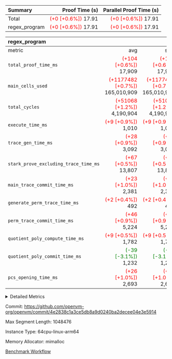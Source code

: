 | Summary | Proof Time (s) | Parallel Proof Time (s) |
|:---|---:|---:|
| Total | <span style='color: red'>(+0 [+0.6%])</span> 17.91 | <span style='color: red'>(+0 [+0.6%])</span> 17.91 |
| regex_program | <span style='color: red'>(+0 [+0.6%])</span> 17.91 | <span style='color: red'>(+0 [+0.6%])</span> 17.91 |


| regex_program |||||
|:---|---:|---:|---:|---:|
|metric|avg|sum|max|min|
| `total_proof_time_ms ` | <span style='color: red'>(+104 [+0.6%])</span> 17,909 | <span style='color: red'>(+104 [+0.6%])</span> 17,909 | <span style='color: red'>(+104 [+0.6%])</span> 17,909 | <span style='color: red'>(+104 [+0.6%])</span> 17,909 |
| `main_cells_used     ` | <span style='color: red'>(+1177482 [+0.7%])</span> 165,010,909 | <span style='color: red'>(+1177482 [+0.7%])</span> 165,010,909 | <span style='color: red'>(+1177482 [+0.7%])</span> 165,010,909 | <span style='color: red'>(+1177482 [+0.7%])</span> 165,010,909 |
| `total_cycles        ` | <span style='color: red'>(+51068 [+1.2%])</span> 4,190,904 | <span style='color: red'>(+51068 [+1.2%])</span> 4,190,904 | <span style='color: red'>(+51068 [+1.2%])</span> 4,190,904 | <span style='color: red'>(+51068 [+1.2%])</span> 4,190,904 |
| `execute_time_ms     ` | <span style='color: red'>(+9 [+0.9%])</span> 1,010 | <span style='color: red'>(+9 [+0.9%])</span> 1,010 | <span style='color: red'>(+9 [+0.9%])</span> 1,010 | <span style='color: red'>(+9 [+0.9%])</span> 1,010 |
| `trace_gen_time_ms   ` | <span style='color: red'>(+28 [+0.9%])</span> 3,092 | <span style='color: red'>(+28 [+0.9%])</span> 3,092 | <span style='color: red'>(+28 [+0.9%])</span> 3,092 | <span style='color: red'>(+28 [+0.9%])</span> 3,092 |
| `stark_prove_excluding_trace_time_ms` | <span style='color: red'>(+67 [+0.5%])</span> 13,807 | <span style='color: red'>(+67 [+0.5%])</span> 13,807 | <span style='color: red'>(+67 [+0.5%])</span> 13,807 | <span style='color: red'>(+67 [+0.5%])</span> 13,807 |
| `main_trace_commit_time_ms` | <span style='color: red'>(+23 [+1.0%])</span> 2,381 | <span style='color: red'>(+23 [+1.0%])</span> 2,381 | <span style='color: red'>(+23 [+1.0%])</span> 2,381 | <span style='color: red'>(+23 [+1.0%])</span> 2,381 |
| `generate_perm_trace_time_ms` | <span style='color: red'>(+2 [+0.4%])</span> 492 | <span style='color: red'>(+2 [+0.4%])</span> 492 | <span style='color: red'>(+2 [+0.4%])</span> 492 | <span style='color: red'>(+2 [+0.4%])</span> 492 |
| `perm_trace_commit_time_ms` | <span style='color: red'>(+46 [+0.9%])</span> 5,224 | <span style='color: red'>(+46 [+0.9%])</span> 5,224 | <span style='color: red'>(+46 [+0.9%])</span> 5,224 | <span style='color: red'>(+46 [+0.9%])</span> 5,224 |
| `quotient_poly_compute_time_ms` | <span style='color: red'>(+9 [+0.5%])</span> 1,782 | <span style='color: red'>(+9 [+0.5%])</span> 1,782 | <span style='color: red'>(+9 [+0.5%])</span> 1,782 | <span style='color: red'>(+9 [+0.5%])</span> 1,782 |
| `quotient_poly_commit_time_ms` | <span style='color: green'>(-39 [-3.1%])</span> 1,232 | <span style='color: green'>(-39 [-3.1%])</span> 1,232 | <span style='color: green'>(-39 [-3.1%])</span> 1,232 | <span style='color: green'>(-39 [-3.1%])</span> 1,232 |
| `pcs_opening_time_ms ` | <span style='color: red'>(+26 [+1.0%])</span> 2,693 | <span style='color: red'>(+26 [+1.0%])</span> 2,693 | <span style='color: red'>(+26 [+1.0%])</span> 2,693 | <span style='color: red'>(+26 [+1.0%])</span> 2,693 |



<details>
<summary>Detailed Metrics</summary>

| group | num_segments | keygen_time_ms | commit_exe_time_ms |
| --- | --- | --- | --- |
| regex_program | 1 | 645 | 42 | 

| group | air_name | quotient_deg | interactions | constraints |
| --- | --- | --- | --- | --- |
| regex_program | AccessAdapterAir<16> | 2 | 5 | 14 | 
| regex_program | AccessAdapterAir<2> | 2 | 5 | 14 | 
| regex_program | AccessAdapterAir<32> | 2 | 5 | 14 | 
| regex_program | AccessAdapterAir<4> | 2 | 5 | 14 | 
| regex_program | AccessAdapterAir<64> | 2 | 5 | 14 | 
| regex_program | AccessAdapterAir<8> | 2 | 5 | 14 | 
| regex_program | BitwiseOperationLookupAir<8> | 2 | 2 | 4 | 
| regex_program | KeccakVmAir | 2 | 321 | 4,571 | 
| regex_program | MemoryMerkleAir<8> | 2 | 4 | 40 | 
| regex_program | PersistentBoundaryAir<8> | 2 | 3 | 6 | 
| regex_program | PhantomAir | 2 | 3 | 5 | 
| regex_program | Poseidon2PeripheryAir<BabyBearParameters>, 1> | 2 | 1 | 286 | 
| regex_program | ProgramAir | 1 | 1 | 4 | 
| regex_program | RangeTupleCheckerAir<2> | 1 | 1 | 4 | 
| regex_program | VariableRangeCheckerAir | 1 | 1 | 4 | 
| regex_program | VmAirWrapper<Rv32BaseAluAdapterAir, BaseAluCoreAir<4, 8> | 2 | 19 | 43 | 
| regex_program | VmAirWrapper<Rv32BaseAluAdapterAir, LessThanCoreAir<4, 8> | 2 | 17 | 39 | 
| regex_program | VmAirWrapper<Rv32BaseAluAdapterAir, ShiftCoreAir<4, 8> | 2 | 23 | 90 | 
| regex_program | VmAirWrapper<Rv32BranchAdapterAir, BranchEqualCoreAir<4> | 2 | 11 | 25 | 
| regex_program | VmAirWrapper<Rv32BranchAdapterAir, BranchLessThanCoreAir<4, 8> | 2 | 13 | 41 | 
| regex_program | VmAirWrapper<Rv32CondRdWriteAdapterAir, Rv32JalLuiCoreAir> | 2 | 10 | 22 | 
| regex_program | VmAirWrapper<Rv32HintStoreAdapterAir, Rv32HintStoreCoreAir> | 2 | 15 | 17 | 
| regex_program | VmAirWrapper<Rv32JalrAdapterAir, Rv32JalrCoreAir> | 2 | 16 | 20 | 
| regex_program | VmAirWrapper<Rv32LoadStoreAdapterAir, LoadSignExtendCoreAir<4, 8> | 2 | 18 | 33 | 
| regex_program | VmAirWrapper<Rv32LoadStoreAdapterAir, LoadStoreCoreAir<4> | 2 | 17 | 38 | 
| regex_program | VmAirWrapper<Rv32MultAdapterAir, DivRemCoreAir<4, 8> | 2 | 25 | 88 | 
| regex_program | VmAirWrapper<Rv32MultAdapterAir, MulHCoreAir<4, 8> | 2 | 24 | 38 | 
| regex_program | VmAirWrapper<Rv32MultAdapterAir, MultiplicationCoreAir<4, 8> | 2 | 19 | 26 | 
| regex_program | VmAirWrapper<Rv32RdWriteAdapterAir, Rv32AuipcCoreAir> | 2 | 11 | 15 | 
| regex_program | VmConnectorAir | 2 | 3 | 9 | 

| group | air_name | segment | rows | prep_cols | perm_cols | main_cols | cells |
| --- | --- | --- | --- | --- | --- | --- | --- |
| regex_program | AccessAdapterAir<2> | 0 | 64 |  | 24 | 11 | 2,240 | 
| regex_program | AccessAdapterAir<4> | 0 | 32 |  | 24 | 13 | 1,184 | 
| regex_program | AccessAdapterAir<8> | 0 | 131,072 |  | 24 | 17 | 5,373,952 | 
| regex_program | BitwiseOperationLookupAir<8> | 0 | 65,536 | 3 | 8 | 2 | 655,360 | 
| regex_program | KeccakVmAir | 0 | 32 |  | 1,288 | 3,164 | 142,464 | 
| regex_program | MemoryMerkleAir<8> | 0 | 131,072 |  | 20 | 32 | 6,815,744 | 
| regex_program | PersistentBoundaryAir<8> | 0 | 131,072 |  | 12 | 20 | 4,194,304 | 
| regex_program | PhantomAir | 0 | 512 |  | 12 | 6 | 9,216 | 
| regex_program | Poseidon2PeripheryAir<BabyBearParameters>, 1> | 0 | 16,384 |  | 8 | 300 | 5,046,272 | 
| regex_program | ProgramAir | 0 | 131,072 |  | 8 | 10 | 2,359,296 | 
| regex_program | RangeTupleCheckerAir<2> | 0 | 524,288 | 2 | 8 | 1 | 4,718,592 | 
| regex_program | VariableRangeCheckerAir | 0 | 262,144 | 2 | 8 | 1 | 2,359,296 | 
| regex_program | VmAirWrapper<Rv32BaseAluAdapterAir, BaseAluCoreAir<4, 8> | 0 | 2,097,152 |  | 80 | 36 | 243,269,632 | 
| regex_program | VmAirWrapper<Rv32BaseAluAdapterAir, LessThanCoreAir<4, 8> | 0 | 65,536 |  | 40 | 37 | 5,046,272 | 
| regex_program | VmAirWrapper<Rv32BaseAluAdapterAir, ShiftCoreAir<4, 8> | 0 | 262,144 |  | 52 | 53 | 27,525,120 | 
| regex_program | VmAirWrapper<Rv32BranchAdapterAir, BranchEqualCoreAir<4> | 0 | 524,288 |  | 48 | 26 | 38,797,312 | 
| regex_program | VmAirWrapper<Rv32BranchAdapterAir, BranchLessThanCoreAir<4, 8> | 0 | 262,144 |  | 56 | 32 | 23,068,672 | 
| regex_program | VmAirWrapper<Rv32CondRdWriteAdapterAir, Rv32JalLuiCoreAir> | 0 | 131,072 |  | 44 | 18 | 8,126,464 | 
| regex_program | VmAirWrapper<Rv32HintStoreAdapterAir, Rv32HintStoreCoreAir> | 0 | 16,384 |  | 36 | 26 | 1,015,808 | 
| regex_program | VmAirWrapper<Rv32JalrAdapterAir, Rv32JalrCoreAir> | 0 | 131,072 |  | 36 | 28 | 8,388,608 | 
| regex_program | VmAirWrapper<Rv32LoadStoreAdapterAir, LoadSignExtendCoreAir<4, 8> | 0 | 1,024 |  | 76 | 35 | 113,664 | 
| regex_program | VmAirWrapper<Rv32LoadStoreAdapterAir, LoadStoreCoreAir<4> | 0 | 2,097,152 |  | 72 | 40 | 234,881,024 | 
| regex_program | VmAirWrapper<Rv32MultAdapterAir, DivRemCoreAir<4, 8> | 0 | 128 |  | 104 | 57 | 20,608 | 
| regex_program | VmAirWrapper<Rv32MultAdapterAir, MulHCoreAir<4, 8> | 0 | 256 |  | 100 | 39 | 35,584 | 
| regex_program | VmAirWrapper<Rv32MultAdapterAir, MultiplicationCoreAir<4, 8> | 0 | 65,536 |  | 80 | 31 | 7,274,496 | 
| regex_program | VmAirWrapper<Rv32RdWriteAdapterAir, Rv32AuipcCoreAir> | 0 | 65,536 |  | 28 | 21 | 3,211,264 | 
| regex_program | VmConnectorAir | 0 | 2 | 1 | 12 | 4 | 32 | 

| group | segment | trace_gen_time_ms | total_proof_time_ms | total_cycles | total_cells | stark_prove_excluding_trace_time_ms | quotient_poly_compute_time_ms | quotient_poly_commit_time_ms | perm_trace_commit_time_ms | pcs_opening_time_ms | main_trace_commit_time_ms | main_cells_used | generate_perm_trace_time_ms | execute_time_ms |
| --- | --- | --- | --- | --- | --- | --- | --- | --- | --- | --- | --- | --- | --- | --- |
| regex_program | 0 | 3,092 | 17,909 | 4,190,904 | 632,452,480 | 13,807 | 1,782 | 1,232 | 5,224 | 2,693 | 2,381 | 165,010,909 | 492 | 1,010 | 

</details>


Commit: https://github.com/openvm-org/openvm/commit/4e2838c1a3ce5db8a9d0240ba2decee04e3e5914

Max Segment Length: 1048476

Instance Type: 64cpu-linux-arm64

Memory Allocator: mimalloc

[Benchmark Workflow](https://github.com/openvm-org/openvm/actions/runs/12954721131)
